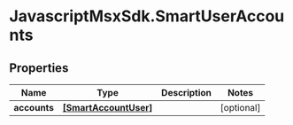 # JavascriptMsxSdk.SmartUserAccounts

## Properties

Name | Type | Description | Notes
------------ | ------------- | ------------- | -------------
**accounts** | [**[SmartAccountUser]**](SmartAccountUser.md) |  | [optional] 


